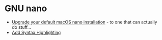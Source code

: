 # GNU nano

- [Upgrade your default macOS nano installation](./upgrade-nano.md) - to one that can actually do stuff...
- [Add Syntax Highlighting](./syntax-nano.md)
